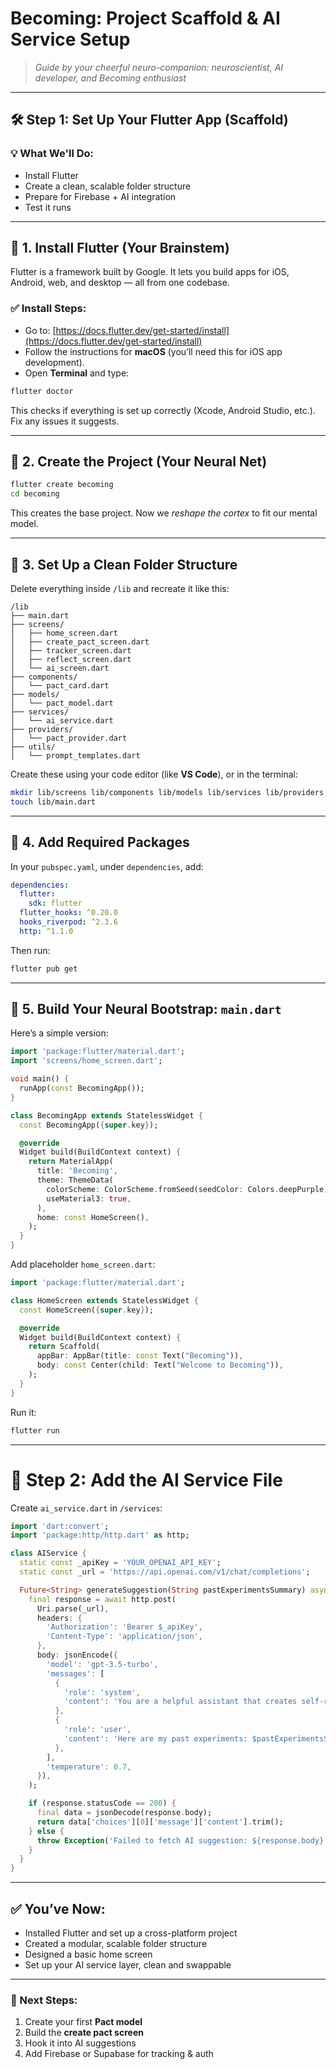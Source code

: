
# Becoming: Project Scaffold & AI Service Setup

> *Guide by your cheerful neuro-companion: neuroscientist, AI developer, and Becoming enthusiast*

---

## 🛠 Step 1: Set Up Your Flutter App (Scaffold)

### 💡 What We'll Do:
- Install Flutter
- Create a clean, scalable folder structure
- Prepare for Firebase + AI integration
- Test it runs

---

## 🧠 1. Install Flutter (Your Brainstem)

Flutter is a framework built by Google. It lets you build apps for iOS, Android, web, and desktop — all from one codebase.

### ✅ Install Steps:
- Go to: [https://docs.flutter.dev/get-started/install](https://docs.flutter.dev/get-started/install)
- Follow the instructions for **macOS** (you’ll need this for iOS app development).
- Open **Terminal** and type:

```bash
flutter doctor
```

This checks if everything is set up correctly (Xcode, Android Studio, etc.). Fix any issues it suggests.

---

## 🧠 2. Create the Project (Your Neural Net)

```bash
flutter create becoming
cd becoming
```

This creates the base project. Now we *reshape the cortex* to fit our mental model.

---

## 🧠 3. Set Up a Clean Folder Structure

Delete everything inside `/lib` and recreate it like this:

```plaintext
/lib
├── main.dart
├── screens/
│   ├── home_screen.dart
│   ├── create_pact_screen.dart
│   ├── tracker_screen.dart
│   ├── reflect_screen.dart
│   └── ai_screen.dart
├── components/
│   └── pact_card.dart
├── models/
│   └── pact_model.dart
├── services/
│   └── ai_service.dart
├── providers/
│   └── pact_provider.dart
├── utils/
│   └── prompt_templates.dart
```

Create these using your code editor (like **VS Code**), or in the terminal:

```bash
mkdir lib/screens lib/components lib/models lib/services lib/providers lib/utils
touch lib/main.dart
```

---

## 🧠 4. Add Required Packages

In your `pubspec.yaml`, under `dependencies`, add:

```yaml
dependencies:
  flutter:
    sdk: flutter
  flutter_hooks: ^0.20.0
  hooks_riverpod: ^2.3.6
  http: ^1.1.0
```

Then run:

```bash
flutter pub get
```

---

## 🧠 5. Build Your Neural Bootstrap: `main.dart`

Here’s a simple version:

```dart
import 'package:flutter/material.dart';
import 'screens/home_screen.dart';

void main() {
  runApp(const BecomingApp());
}

class BecomingApp extends StatelessWidget {
  const BecomingApp({super.key});

  @override
  Widget build(BuildContext context) {
    return MaterialApp(
      title: 'Becoming',
      theme: ThemeData(
        colorScheme: ColorScheme.fromSeed(seedColor: Colors.deepPurple),
        useMaterial3: true,
      ),
      home: const HomeScreen(),
    );
  }
}
```

Add placeholder `home_screen.dart`:

```dart
import 'package:flutter/material.dart';

class HomeScreen extends StatelessWidget {
  const HomeScreen({super.key});

  @override
  Widget build(BuildContext context) {
    return Scaffold(
      appBar: AppBar(title: const Text("Becoming")),
      body: const Center(child: Text("Welcome to Becoming")),
    );
  }
}
```

Run it:

```bash
flutter run
```

---

# 🤖 Step 2: Add the AI Service File

Create `ai_service.dart` in `/services`:

```dart
import 'dart:convert';
import 'package:http/http.dart' as http;

class AIService {
  static const _apiKey = 'YOUR_OPENAI_API_KEY';
  static const _url = 'https://api.openai.com/v1/chat/completions';

  Future<String> generateSuggestion(String pastExperimentsSummary) async {
    final response = await http.post(
      Uri.parse(_url),
      headers: {
        'Authorization': 'Bearer $_apiKey',
        'Content-Type': 'application/json',
      },
      body: jsonEncode({
        'model': 'gpt-3.5-turbo',
        'messages': [
          {
            'role': 'system',
            'content': 'You are a helpful assistant that creates self-reflection-based experiments for intentional living.'
          },
          {
            'role': 'user',
            'content': 'Here are my past experiments: $pastExperimentsSummary. What new experiment would you suggest next?'
          },
        ],
        'temperature': 0.7,
      }),
    );

    if (response.statusCode == 200) {
      final data = jsonDecode(response.body);
      return data['choices'][0]['message']['content'].trim();
    } else {
      throw Exception('Failed to fetch AI suggestion: ${response.body}');
    }
  }
}
```

---

## ✅ You’ve Now:
- Installed Flutter and set up a cross-platform project
- Created a modular, scalable folder structure
- Designed a basic home screen
- Set up your AI service layer, clean and swappable

---

### 🔁 Next Steps:
1. Create your first **Pact model**
2. Build the **create pact screen**
3. Hook it into AI suggestions
4. Add Firebase or Supabase for tracking & auth

